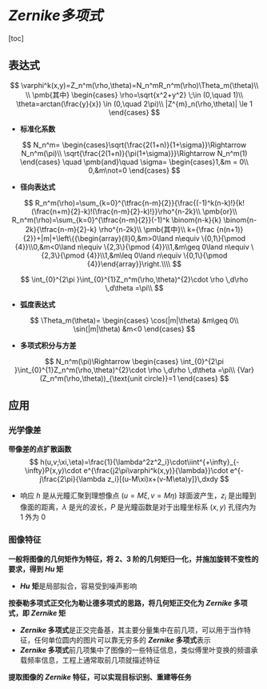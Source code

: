 # ***Zernike多项式***

[toc]



## **表达式**

$$
\varphi^k(x,y)=Z_n^m(\rho,\theta)=N_n^mR_n^m(\rho)\Theta_m(\theta)\\
\\
\pmb{其中}
\begin{cases}
\rho=\sqrt{x^2+y^2} \;\in (0,\quad 1)\\
\theta=arctan(\frac{y}{x}) \in (0,\quad 2\pi)\\
|Z^{m}_n(\rho,\theta)| \le 1
\end{cases}
$$

- **标准化系数**

$$
N_n^m=
\begin{cases}\sqrt{\frac{2(1+n)}{1+\sigma}}\Rightarrow N_n^m(\pi)\\
\sqrt{\frac{2(1+n)}{\pi(1+\sigma)}}\Rightarrow N_n^m(1)
\end{cases}
\quad \pmb{and}\quad 
\sigma=
\begin{cases}1,&m = 0\\
0,&m\not=0 
\end{cases}
$$

- **径向表达式** 

$$
R_n^m(\rho)=\sum_{k=0}^{\tfrac{n-m}{2}}{\frac{(-1)^k(n-k)!}{k!(\frac{n+m}{2}-k)!(\frac{n-m}{2}-k)!}}\rho^{n-2k}\\
\pmb{or}\\
R_n^m(\rho)=\sum_{k=0}^{\tfrac{n-m}{2}}(-1)^k \binom{n-k}{k} \binom{n-2k}{\tfrac{n-m}{2}-k} \rho^{n-2k}\\
\pmb{其中}\\
k={\frac {n(n+1)}{2}}+|m|+\left\{{\begin{array}{ll}0,&m>0\land n\equiv \{0,1\}{\pmod {4}}\\0,&m<0\land n\equiv \{2,3\}{\pmod {4}}\\1,&m\geq 0\land n\equiv \{2,3\}{\pmod {4}}\\1,&m\leq 0\land n\equiv \{0,1\}{\pmod {4}}\end{array}}\right.\\\\
$$

$$
\int_{0}^{2\pi }\int_{0}^{1}Z_n^m(\rho,\theta)^{2}\cdot \rho \,d\rho \,d\theta =\pi\\
$$



- **弧度表达式**

$$
\Theta_m(\theta)=
\begin{cases}
\cos(|m|\theta) &m\geq 0\\
\sin(|m|\theta) &m<0
\end{cases}
$$



- **多项式积分与方差**

$$
N_n^m(\pi)\Rightarrow
\begin{cases}
\int_{0}^{2\pi }\int_{0}^{1}Z_n^m(\rho,\theta)^{2}\cdot \rho \,d\rho \,d\theta =\pi\\
{Var} (Z_n^m(\rho,\theta))_{\text{unit circle}}=1
\end{cases}
$$



## **应用**

### **光学像差**

**带像差的点扩散函数**
$$
h(u,v;\xi,\eta)=\frac{1}{\lambda^2z^2_i}\cdot\iint^{+\infty}_{-\infty}P(x,y)\cdot e^{\frac{j2\pi\varphi^k(x,y)}{\lambda}}\cdot e^{-j\frac{2\pi}{\lambda z_i}[(u-M\xi)x+(v-M\eta)y]}\,dxdy
$$
- 响应 $h$ 是从光瞳汇聚到理想像点 $(u=M\xi,v=M\eta)$ 球面波产生，$z_i$ 是出瞳到像面的距离，$\lambda$ 是光的波长，$P$ 是光瞳函数是对于出瞳坐标系 $(x,y)$ 孔径内为 $1$ 外为 $0$



### **图像特征**

**一般将图像的几何矩作为特征，将 $2、3$ 阶的几何矩归一化，并施加旋转不变性的要求，得到 *Hu* 矩**  
- ***Hu*** **矩**是局部拟合，容易受到噪声影响 

**按泰勒多项式正交化为勒让德多项式的思路，将几何矩正交化为 *Zernike* 多项式，即 *Zernike* 矩**
- ***Zernike* 多项式**是正交完备基，其主要分量集中在前几项，可以用于当作特征，任何单位圆内的图片可以靠无穷多的 ***Zernike* 多项式**表示  
- ***Zernike* 多项式**前几项集中了图像的一些特征信息，类似傅里叶变换的频谱承载频率信息，工程上通常取前几项就描述特征

**提取图像的 *Zernike* 特征，可以实现目标识别、重建等任务**

